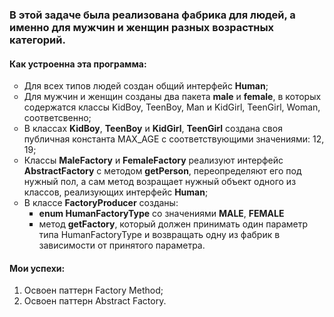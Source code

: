 <h3>В этой задаче была реализована фабрика для людей, а именно для мужчин и женщин разных возрастных категорий. </h3>

<h4>Как устроенна эта программа:</h4>

<ul style="list-style-type:circle">
    <li>Для всех типов людей создан общий интерфейс <b>Human</b>;</li>
    <li>Для мужчин и женщин созданы два пакета <b>male</b> и <b>female</b>, в которых содержатся классы KidBoy, TeenBoy, Man и KidGirl, TeenGirl, Woman, соответсвенно;</li>
    <li>В классах <b>KidBoy</b>, <b>TeenBoy</b> и <b>KidGirl</b>, <b>TeenGirl</b> создана своя публичная константа MAX_AGE с соответствующими значениями: 12, 19;</li>
    <li>Классы <b>MaleFactory</b> и <b>FemaleFactory</b> реализуют интерфейс <b>AbstractFactory</b> с методом <b>getPerson</b>, переопределяют его под нужный пол, а сам метод возращает нужный объект одного из классов, реализующих интерфейс <b>Human</b>;</li>
    <li>В классе <b>FactoryProducer</b> созданы: 
        <ul style="list-style-type:square">
            <li><b>enum HumanFactoryType</b> со значениями <b>MALE</b>, <b>FEMALE</b> </li>
        <li>метод <b>getFactory</b>, который должен принимать один параметр типа HumanFactoryType и возвращать одну из фабрик в зависимости от принятого параметра.</li>
        </ul>
    </li>
</ul>

<h4 style="align: center">Мои успехи:</h4>
<ul style="list-style-type:decimal">
    <li>Освоен паттерн Factory Method;</li>
    <li>Освоен паттерн Abstract Factory.</li>
</ul>